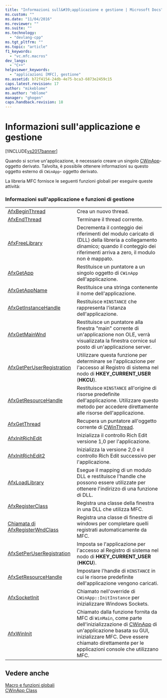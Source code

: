 ```yaml
---
title: "Informazioni sull&#39;applicazione e gestione | Microsoft Docs"
ms.custom: ""
ms.date: "11/04/2016"
ms.reviewer: ""
ms.suite: ""
ms.technology: 
  - "devlang-cpp"
ms.tgt_pltfrm: ""
ms.topic: "article"
f1_keywords: 
  - "vc.mfc.macros"
dev_langs: 
  - "C++"
helpviewer_keywords: 
  - "applicazioni [MFC], gestione"
ms.assetid: b72f4154-24db-4e75-bca3-6873e2459c15
caps.latest.revision: 17
author: "mikeblome"
ms.author: "mblome"
manager: "ghogen"
caps.handback.revision: 18
---
```

# Informazioni sull&#39;applicazione e gestione
[!INCLUDE[vs2017banner](../../assembler/inline/includes/vs2017banner.md)]

Quando si scrive un'applicazione, è necessario creare un singolo [CWinApp](../../mfc/reference/cwinapp-class.md)\- oggetto derivato.  Talvolta, è possibile ottenere informazioni su questo oggetto esterno di `CWinApp`\- oggetto derivato.  
  
 La libreria MFC fornisce le seguenti funzioni globali per eseguire queste attività:  
  
### Informazioni sull'applicazione e funzioni di gestione  
  
|||  
|-|-|  
|[AfxBeginThread](../Topic/AfxBeginThread.md)|Crea un nuovo thread.|  
|[AfxEndThread](../Topic/AfxEndThread.md)|Terminare il thread corrente.|  
|[AfxFreeLibrary](../Topic/AfxFreeLibrary.md)|Decrementa il conteggio dei riferimenti del modulo caricato di \(DLL\) della libreria a collegamento dinamico; quando il conteggio dei riferimenti arriva a zero, il modulo non è mappato.|  
|[AfxGetApp](../Topic/AfxGetApp.md)|Restituisce un puntatore a un singolo oggetto di `CWinApp` dell'applicazione.|  
|[AfxGetAppName](../Topic/AfxGetAppName.md)|Restituisce una stringa contenente il nome dell'applicazione.|  
|[AfxGetInstanceHandle](../Topic/AfxGetInstanceHandle.md)|Restituisce `HINSTANCE` che rappresenta l'istanza dell'applicazione.|  
|[AfxGetMainWnd](../Topic/AfxGetMainWnd.md)|Restituisce un puntatore alla finestra "main" corrente di un'applicazione non OLE, verrà visualizzata la finestra cornice sul posto di un'applicazione server.|  
|[AfxGetPerUserRegistration](../Topic/AfxGetPerUserRegistration.md)|Utilizzare questa funzione per determinare se l'applicazione per l'accesso al Registro di sistema nel nodo di **HKEY\_CURRENT\_USER** \(**HKCU**\).|  
|[AfxGetResourceHandle](../Topic/AfxGetResourceHandle.md)|Restituisce `HINSTANCE` all'origine di risorse predefinite dell'applicazione.  Utilizzare questo metodo per accedere direttamente alle risorse dell'applicazione.|  
|[AfxGetThread](../Topic/AfxGetThread.md)|Recupera un puntatore all'oggetto corrente di [CWinThread](../../mfc/reference/cwinthread-class.md).|  
|[AfxInitRichEdit](../Topic/AfxInitRichEdit.md)|Inizializza il controllo Rich Edit versione 1,0 per l'applicazione.|  
|[AfxInitRichEdit2](../Topic/AfxInitRichEdit2.md)|Inizializza la versione 2,0 e il controllo Rich Edit successivo per l'applicazione.|  
|[AfxLoadLibrary](../Topic/AfxLoadLibrary.md)|Esegue il mapping di un modulo DLL e restituisce l'handle che possono essere utilizzate per ottenere l'indirizzo di una funzione di DLL.|  
|[AfxRegisterClass](../Topic/AfxRegisterClass.md)|Registra una classe della finestra in una DLL che utilizza MFC.|  
|[Chiamata di AfxRegisterWndClass](../Topic/AfxRegisterWndClass.md)|Registra una classe di finestre di windows per completare quelli registrati automaticamente da MFC.|  
|[AfxSetPerUserRegistration](../Topic/AfxSetPerUserRegistration.md)|Imposta se l'applicazione per l'accesso al Registro di sistema nel nodo di **HKEY\_CURRENT\_USER** \(**HKCU**\).|  
|[AfxSetResourceHandle](../Topic/AfxSetResourceHandle.md)|Impostare l'handle di `HINSTANCE` in cui le risorse predefinite dell'applicazione vengono caricati.|  
|[AfxSocketInit](../Topic/AfxSocketInit.md)|Chiamato nell'override di `CWinApp::InitInstance` per inizializzare Windows Sockets.|  
|[AfxWinInit](../Topic/AfxWinInit.md)|Chiamato dalla funzione fornita da MFC di `WinMain`, come parte dell'inizializzazione di [CWinApp](../../mfc/reference/cwinapp-class.md) di un'applicazione basata su GUI, inizializzare MFC.  Deve essere chiamato direttamente per le applicazioni console che utilizzano MFC.|  
  
## Vedere anche  
 [Macro e funzioni globali](../../mfc/reference/mfc-macros-and-globals.md)   
 [CWinApp Class](../../mfc/reference/cwinapp-class.md)